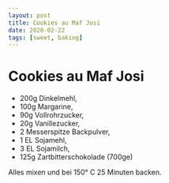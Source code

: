 ```yaml
---
layout: post
title: Cookies au Maf Josi
date: 2020-02-22
tags: [sweet, baking]
---
```

# Cookies au Maf Josi

- 200g Dinkelmehl,
- 100g Margarine,
- 90g Vollrohrzucker,
- 20g Vanillezucker,
- 2 Messerspitze Backpulver,
- 1 EL Sojamehl,
- 3 EL Sojamilch,
- 125g Zartbitterschokolade (700ge)

Alles mixen und bei 150° C 25 Minuten backen.  
